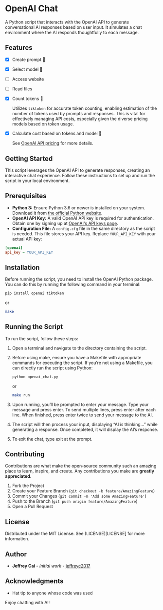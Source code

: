 # OpenAI Chat

A Python script that interacts with the OpenAI API to generate conversational AI responses based on user input. It simulates a chat environment where the AI responds thoughtfully to each message.

## Features

- [x] Create prompt :tada:
- [x] Select model :tada:
- [ ] Access website
- [ ] Read files
- [x] Count tokens :tada:

    Utilizes `tiktoken` for accurate token counting, enabling estimation of the number of tokens used by prompts and responses. This is vital for effectively managing API costs, especially given the diverse pricing models based on token usage.

- [x] Calculate cost based on tokens and model :tada:

    See [OpenAI API pricing](https://openai.com/pricing) for more details.

## Getting Started

This script leverages the OpenAI API to generate responses, creating an interactive chat experience. Follow these instructions to set up and run the script in your local environment.

## Prerequisites

- **Python 3:** Ensure Python 3.6 or newer is installed on your system. Download it from [the official Python website](https://www.python.org/downloads/).
- **OpenAI API Key:** A valid OpenAI API key is required for authentication. Obtain one by signing up at [OpenAI's API keys page](https://platform.openai.com/api-keys).
- **Configuration File:** A `config.cfg` file in the same directory as the script is needed. This file stores your API key. Replace `YOUR_API_KEY` with your actual API key:

```ini
[openai]
api_key = YOUR_API_KEY
```

## Installation

Before running the script, you need to install the OpenAI Python package. You can do this by running the following command in your terminal:

```bash
pip install openai tiktoken
```

or

```bash
make
```

## Running the Script

To run the script, follow these steps:

1.	Open a terminal and navigate to the directory containing the script.
2.	Before using make, ensure you have a Makefile with appropriate commands for executing the script. If you’re not using a Makefile, you can directly run the script using Python:

    ```bash
    python openai_chat.py
    ```

    or

    ```bash
    make run
    ```

3.	Upon running, you’ll be prompted to enter your message. Type your message and press enter. To send multiple lines, press enter after each line. When finished, press enter twice to send your message to the AI.
4.	The script will then process your input, displaying “AI is thinking…” while generating a response. Once completed, it will display the AI’s response.
5.	To exit the chat, type exit at the prompt.

## Contributing

Contributions are what make the open-source community such an amazing place to learn, inspire, and create. Any contributions you make are **greatly appreciated**.

1. Fork the Project
2. Create your Feature Branch (`git checkout -b feature/AmazingFeature`)
3. Commit your Changes (`git commit -m 'Add some AmazingFeature'`)
4. Push to the Branch (`git push origin feature/AmazingFeature`)
5. Open a Pull Request

## License

Distributed under the MIT License. See (LICENSE)[LICENSE] for more information.

## Author

- **Jeffrey Cai** - *Initial work* - [jeffreyc2017](https://github.com/jeffreyc2017)

## Acknowledgments

- Hat tip to anyone whose code was used


Enjoy chatting with AI!